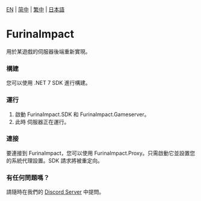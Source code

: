 [EN](../README.md) | [简中](README_zh-CN.md) | [繁中](README_zh-TW.md) | [日本語](README_ja-JP.md)

# FurinaImpact
用於某遊戲的伺服器後端重新實現。

### 構建
您可以使用 .NET 7 SDK 進行構建。

### 運行
1. 啟動 FurinaImpact.SDK 和 FurinaImpact.Gameserver。
2. 此時 伺服器正在運行。

### 連接
要連接到 FurinaImpact，您可以使用 FurinaImpact.Proxy。只需啟動它並設置您的系統代理設置。SDK 請求將被重定向。

### 有任何問題嗎？
請隨時在我們的 [Discord Server](https://discord.gg/sHZuMpCpVw) 中提問。
